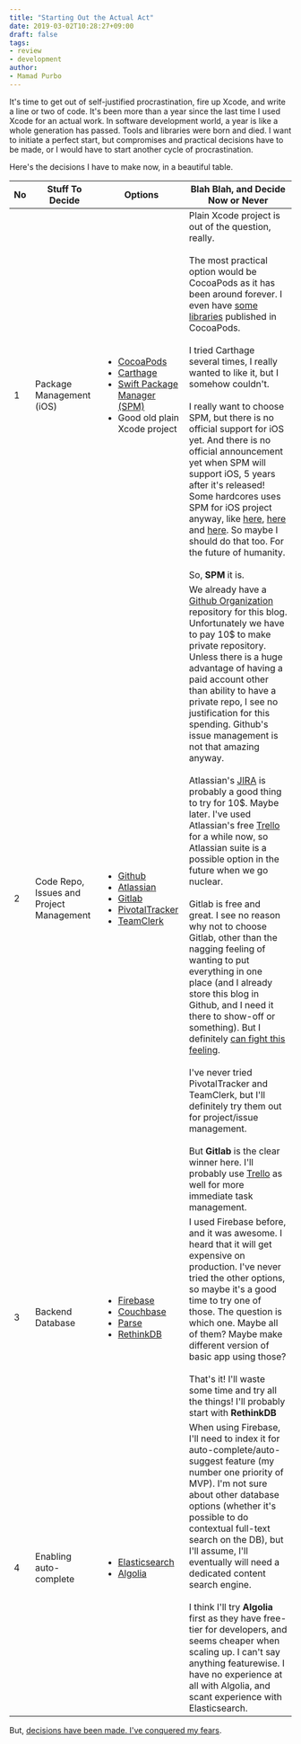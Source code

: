 ```yaml
---
title: "Starting Out the Actual Act"
date: 2019-03-02T10:28:27+09:00
draft: false
tags:
- review
- development
author:
- Mamad Purbo
---
```


It's time to get out of self-justified procrastination, fire up Xcode, and write a line or two of code. It's been more than a year since the last time I used Xcode for an actual work. In software development world, a year is like a whole generation has passed. Tools and libraries were born and died. I want to initiate a perfect start, but compromises and practical decisions have to be made, or I would have to start another cycle of procrastination.

Here's the decisions I have to make now, in a beautiful table.

| No | Stuff To Decide | Options | Blah Blah, and Decide Now or Never |
|----|--------|------|------|
| 1 | Package Management (iOS) | <ul><li>[CocoaPods](https://cocoapods.org/)</li><li>[Carthage](https://github.com/Carthage/Carthage)</li><li>[Swift Package Manager (SPM)](https://github.com/apple/swift-package-manager)</li><li>Good old plain Xcode project</li></ul> | Plain Xcode project is out of the question, really. <br/><br/> The most practical option would be CocoaPods as it has been around forever. I even have [some libraries](https://github.com/mpurbo/MMPReactiveCoreLocation) published in CocoaPods. <br/><br/> I tried Carthage several times, I really wanted to like it, but I somehow couldn't. <br/><br/> I really want to choose SPM, but there is no official support for iOS yet. And there is no official announcement yet when SPM will support iOS, 5 years after it's released! Some hardcores uses SPM for iOS project anyway, like [here](https://github.com/j-channings/swift-package-manager-ios), [here](https://www.ralfebert.de/ios-examples/xcode/ios-dependency-management-with-swift-package-manager/) and [here](https://engblog.nextdoor.com/swift-packages-in-ios-app-fc12ee030f15). So maybe I should do that too. For the future of humanity. <br/><br/>So, **SPM** it is. |
| 2 | Code Repo, Issues and Project Management | <ul><li>[Github](https://github.com)</li><li>[Atlassian](http://atlassian.com)</li><li>[Gitlab](https://gitlab.com)</li><li>[PivotalTracker](https://www.pivotaltracker.com/)</li><li>[TeamClerk](https://www.teamclerk.com/)</li></ul> | We already have a [Github Organization](https://github.com/kotodo-app) repository for this blog. Unfortunately we have to pay 10$ to make private repository. Unless there is a huge advantage of having a paid account other than ability to have a private repo, I see no justification for this spending. Github's issue management is not that amazing anyway.<br/><br/>Atlassian's [JIRA](https://www.atlassian.com/software/jira) is probably a good thing to try for 10$. Maybe later. I've used Atlassian's free [Trello](https://www.atlassian.com/software/trello) for a while now, so Atlassian suite is a possible option in the future when we go nuclear.<br/><br/>Gitlab is free and great. I see no reason why not to choose Gitlab, other than the nagging feeling of wanting to put everything in one place (and I already store this blog in Github, and I need it there to show-off or something). But I definitely [can fight this feeling](https://www.youtube.com/watch?v=zpOULjyy-n8).<br/><br/>I've never tried PivotalTracker and TeamClerk, but I'll definitely try them out for project/issue management.<br/><br/>But **Gitlab** is the clear winner here. I'll probably use [Trello](https://trello.com/) as well for more immediate task management. |
| 3 | Backend Database | <ul><li>[Firebase](https://firebase.google.com/)</li><li>[Couchbase](https://www.couchbase.com/)</li><li>[Parse](https://parseplatform.org/)</li><li>[RethinkDB](https://www.rethinkdb.com/)</li></ul> | I used Firebase before, and it was awesome. I heard that it will get expensive on production. I've never tried the other options, so maybe it's a good time to try one of those. The question is which one. Maybe all of them? Maybe make different version of basic app using those?<br/><br/>That's it! I'll waste some time and try all the things! I'll probably start with **RethinkDB** |
| 4 | Enabling auto-complete | <ul><li>[Elasticsearch](https://www.elastic.co/)</li><li>[Algolia](https://www.algolia.com/)</li><ul> | When using Firebase, I'll need to index it for auto-complete/auto-suggest feature (my number one priority of MVP). I'm not sure about other database options (whether it's possible to do contextual full-text search on the DB), but I'll assume, I'll eventually will need a dedicated content search engine. <br/><br/>I think I'll try **Algolia** first as they have free-tier for developers, and seems cheaper when scaling up. I can't say anything featurewise. I have no experience at all with Algolia, and scant experience with Elasticsearch. |

<blockquote class="imgur-embed-pub" lang="en" data-id="rQSP4Mv"><a href="//imgur.com/rQSP4Mv"></a></blockquote><script async src="//s.imgur.com/min/embed.js" charset="utf-8"></script>

But, [decisions have been made. I've conquered my fears](http://www.marillion.com/music/lyric.htm?id=12). 

